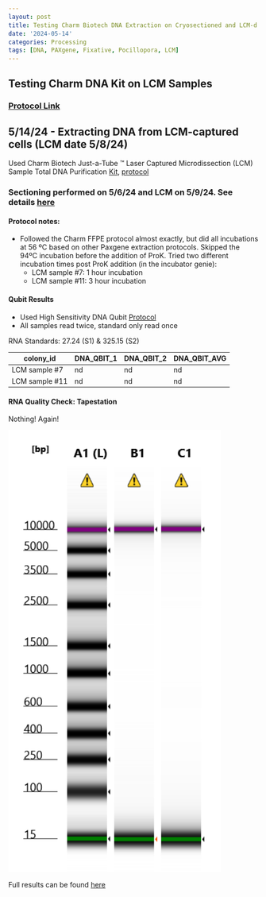 ```yaml
---
layout: post
title: Testing Charm Biotech DNA Extraction on Cryosectioned and LCM-d P. acuta 
date: '2024-05-14'
categories: Processing
tags: [DNA, PAXgene, Fixative, Pocillopora, LCM]
---
```


## Testing Charm DNA Kit on LCM Samples

### [Protocol Link](https://zdellaert.github.io/ZD_Putnam_Lab_Notebook/Charm-LCM-DNA-Kit-Protocol/)

## 5/14/24 - Extracting DNA from LCM-captured cells (LCM date 5/8/24)

Used Charm Biotech Just-a-Tube ™ Laser Captured Microdissection (LCM) Sample Total DNA Purification [Kit](https://www.charmbiotech.com/lcm-rna.htm), [protocol](https://github.com/zdellaert/ZD_Putnam_Lab_Notebook/blob/master/protocols/Charm_Biotech_LCM_DNA_Kit.pdf)

### Sectioning performed on 5/6/24 and LCM on 5/9/24. See details [here](https://zdellaert.github.io/ZD_Putnam_Lab_Notebook/LCM-Sample-Prep/)

#### Protocol notes:

- Followed the Charm FFPE protocol almost exactly, but did all incubations at 56 ºC based on other Paxgene extraction protocols. Skipped the 94ºC incubation before the addition of ProK. Tried two different incubation times post ProK addition (in the incubator genie):
  - LCM sample #7: 1 hour incubation
  - LCM sample #11: 3 hour incubation

#### Qubit Results

- Used High Sensitivity DNA Qubit [Protocol](https://zdellaert.github.io/ZD_Putnam_Lab_Notebook/Qubit-Protocol/)
- All samples read twice, standard only read once

 RNA Standards: 27.24 (S1) & 325.15 (S2)

| colony_id | DNA_QBIT_1 | DNA_QBIT_2 | DNA_QBIT_AVG |
|-----------|------------|------------|--------------|
| LCM sample #7   |  nd |  nd        |   nd         |
| LCM sample #11  |  nd |  nd        |   nd         |

#### RNA Quality Check: Tapestation

Nothing! Again!

![2024-05-14.JPG](https://github.com/zdellaert/ZD_Putnam_Lab_Notebook/blob/master/images/tapestation/2024-05-14.JPG?raw=true)

Full results can be found [here](https://github.com/zdellaert/ZD_Putnam_Lab_Notebook/blob/master/images/tapestation/2024-05-14.pdf)

